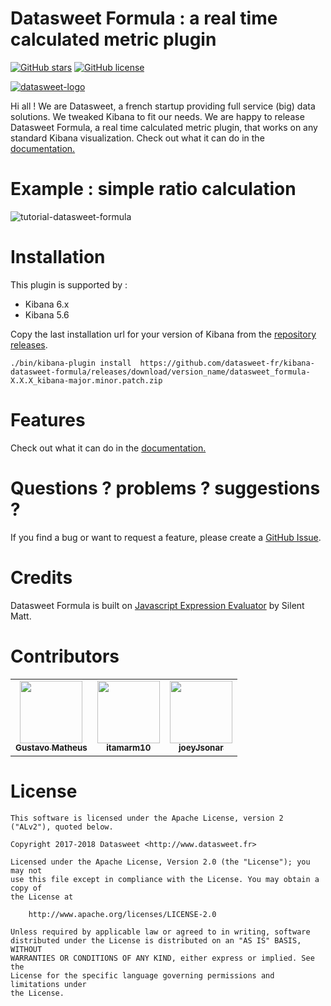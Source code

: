 # Datasweet Formula : a real time calculated metric plugin
[![GitHub stars](https://img.shields.io/github/stars/datasweet/kibana-datasweet-formula.svg)](https://github.com/datasweet/kibana-datasweet-formula/stargazers)
[![GitHub license](https://img.shields.io/github/license/datasweet/kibana-datasweet-formula.svg)](https://github.com/datasweet/kibana-datasweet-formula/blob/master/LICENSE)

[![datasweet-logo](docs/img/datasweet.png)](http://www.datasweet.fr)

Hi all !
We are Datasweet, a french startup providing full service (big) data solutions. We tweaked Kibana to fit our needs. We are happy to release Datasweet Formula, a real time calculated metric plugin, that works on any standard Kibana visualization. Check out what it can do in the [documentation.](http://www.datasweet.fr/datasweet-formula/)

# Example : simple ratio calculation

![tutorial-datasweet-formula](docs/img/tutorial-datasweet-formula.gif)

# Installation
This plugin is supported by : 
 - Kibana 6.x
 - Kibana 5.6

Copy the last installation url for your version of Kibana from the [repository releases](https://github.com/datasweet/kibana-datasweet-formula/releases/latest).
```
./bin/kibana-plugin install  https://github.com/datasweet-fr/kibana-datasweet-formula/releases/download/version_name/datasweet_formula-X.X.X_kibana-major.minor.patch.zip
```
# Features
Check out what it can do in the [documentation.](http://www.datasweet.fr/datasweet-formula/)

# Questions ? problems ? suggestions ?
If you find a bug or want to request a feature, please create a [GitHub Issue](https://github.com/datasweet/kibana-datasweet-formula/issues/new).

# Credits
Datasweet Formula is built on [Javascript Expression Evaluator](https://silentmatt.com/javascript-expression-evaluator/) by Silent Matt.

# Contributors
<table>
 <tr>
  <td align="center"><a href="https://github.com/gmatheus"><img src="https://avatars0.githubusercontent.com/u/16384428?s=100&v=4" width="100" /><br><sub><b>Gustavo Matheus</b></a></td>
  <td align="center"><a href="https://github.com/itamarm10"><img src="https://avatars0.githubusercontent.com/u/41620871?s=100&v=4" width="100"/><br /><sub><b>itamarm10</b></sub></a></td>
  <td align="center"><a href="https://github.com/joeyJsonar"><img src="https://avatars0.githubusercontent.com/u/33907626?s=100&v=4" width="100"/><br /><sub><b>joeyJsonar</b></sub></a></td>
 </tr>
</table>

# License
```
This software is licensed under the Apache License, version 2 ("ALv2"), quoted below.

Copyright 2017-2018 Datasweet <http://www.datasweet.fr>

Licensed under the Apache License, Version 2.0 (the "License"); you may not
use this file except in compliance with the License. You may obtain a copy of
the License at

    http://www.apache.org/licenses/LICENSE-2.0

Unless required by applicable law or agreed to in writing, software
distributed under the License is distributed on an "AS IS" BASIS, WITHOUT
WARRANTIES OR CONDITIONS OF ANY KIND, either express or implied. See the
License for the specific language governing permissions and limitations under
the License.
```
